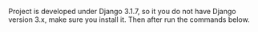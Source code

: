 Project is developed under Django 3.1.7, so it you do not have Django version 3.x, make sure you install it. Then after run the commands below.
